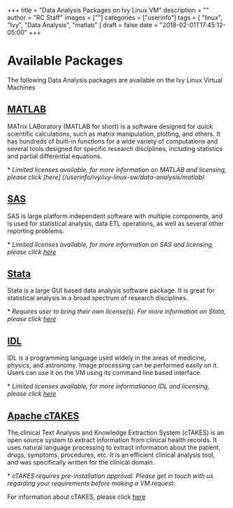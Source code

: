 +++
title = "Data Analysis Packages on Ivy Linux VM"
description = ""
author = "RC Staff"
images = [""]
categories = ["userinfo"]
tags = [
  "linux", 
  "Ivy",
  "Data Analysis",
  "matlab"
]
draft = false
date = "2018-02-01T17:45:12-05:00"
+++
# Available Packages
The following Data Analysis packages are available on the Ivy Linux Virtual Machines

## [MATLAB](/userinfo/ivy/ivy-linux-sw/data-analysis/matlab)

MATrix LABoratory (MATLAB for short) is a software designed for quick scientific calculations, such as matrix manipulation, plotting, and others.
It has hundreds of built-in functions for a wide variety of computations and several tools designed for specific 
research disciplines, including statistics and partial differential equations.

&#42; *Limited licenses available, for more information on MATLAB and licensing, please click [here] (/userinfo/ivy/ivy-linux-sw/data-analysis/matlab)*


## [SAS](/userinfo/ivy/ivy-linux-sw/data-analysis/sas)

SAS is large platform independent software with multiple components, and is used for statistical analysis, data ETL operations, as well as several other
reporting problems. 

&#42; *Limited licenses available, for more information on SAS and licensing, please click [here](/userinfo/ivy/ivy-linux-sw/data-analysis/sas)*


## [Stata](/userinfo/ivy/ivy-linux-sw/data-analysis/stata)

Stata is a large GUI based data analysis software package. It is great for statistical analysis in a broad spectrum of research disciplines. 

&#42; *Requires user to bring their own license(s). For more information on Stata, please click [here](/userinfo/ivy/ivy-linux-sw/data-analysis/stata)*

## [IDL](/userinfo/ivy/ivy-linux-sw/data-analysis/idl)

IDL is a programming language used widely in the areas of medicine, physics, and astronomy. Image processing can be performed easily on it. 
Users can use it on the VM using its command line based
interface. 

&#42; *Limited licenses available, for more informationon IDL and licensing, please click [here](/userinfo/ivy/ivy-linux-sw/data-analysis/idl)*

## [Apache cTAKES](/userinfo/ivy/ivy-linux-sw/data-analysis/ctakes)

The clinical Text Analysis and Knowledge Extraction System (cTAKES) is an open source system to extract information from clinical health records. 
It uses natural language processing to extract information about the patient, drugs, symptoms, procedures, etc. It is an efficient clinical analysis
tool, and was specifically written for the clinical domain. 

&#42; *cTAKES requires pre-installation approval. Please get in touch with us regarding your requirements before making a VM request.*

For information about cTAKES, please click [here](/userinfo/ivy/ivy-linux-sw/data-analysis/ctakes)  
 
